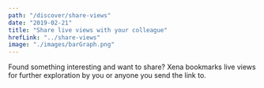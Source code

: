 ```yaml
---
path: "/discover/share-views"
date: "2019-02-21"
title: "Share live views with your colleague"
hrefLink: "../share-views"
image: "./images/barGraph.png"
---
```


Found something interesting and want to share? Xena bookmarks live views for further exploration by you or anyone you send the link to.
